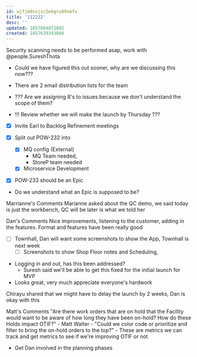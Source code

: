 ```yaml
---
id: wjfjm0sxjsc5ekgru89vmfv
title: '112222'
desc: ''
updated: 1657804872882
created: 1657639343860
---
```


Security scanning needs to be performed asap, work with @people.SureshThota
- Could we have figured this out sooner, why are we discussing this now???
- There are 2 email distribution lists for the team

- ??? Are we assigning 8's to issues because we don't understand the scope of them? 


- !!! Review whether we will make the launch by Thursday ???

- [x] Invite Earl to Backlog Refinement meetings
- [x] Split out POW-232 into
  - [x] MQ config (External)
    - MQ Team needed, 
    - StoreP team needed
  - [x] Microservice Development

- [x] POW-233 should be an Epic


- Do we understand what an Epic is supposed to be? 

Marrianne's Comments
Marianne asked about the QC demo, we said today is just the workbench, QC will be later is what we told her

Dan's Comments
Nice improvements, listening to the customer, adding in the features.
Format and features have been really good 
- [ ] Townhall, Dan will want some screenshots to show the App, Townhall is next week
  - [ ] Screenshots to show Shop Floor notes and Scheduling, 
- Logging in and out, has this been addressed? 
  - Suresh said we'll be able to get this fixed for the initial launch for MVP
- Looks great, very much appreciate everyone's hardwork 

Chirayu shared that we might have to delay the launch by 2 weeks, Dan is okay with this


Matt's Comments
"Are there work orders that are on hold that the Facility would want to be aware of how long they have been on-hold? How do these Holds impact OTIF?" - Matt Walter
    - "Could we color code or prioritize and filter to bring the on-hold orders to the top?"
    - These are metrics we can track and get metrics to see if we're improving OTIF or not
  - Get Dan involved in the planning phases